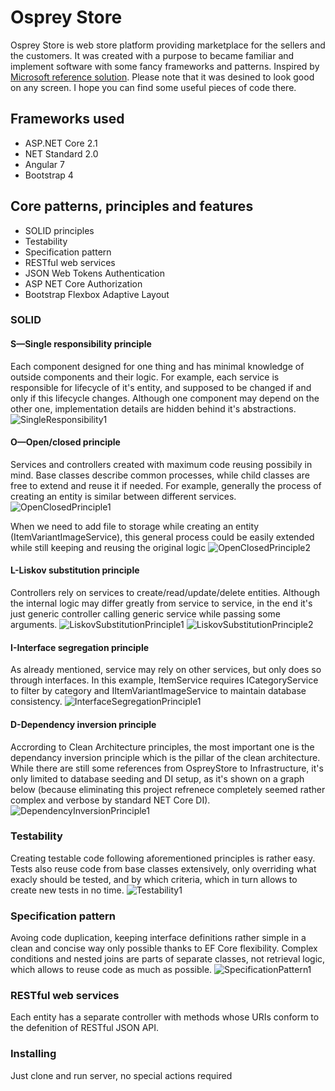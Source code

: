 # Osprey Store

Osprey Store is web store platform providing marketplace for the sellers and the customers.  It was created with a purpose to became familiar and implement software with some fancy frameworks and patterns. Inspired by <a href="https://github.com/dotnet-architecture/eShopOnWeb">Microsoft reference solution</a>.
Please note that it was desined to look good on any screen.
I hope you can find some useful pieces of code there.

Frameworks used
---
- ASP.NET Core 2.1
- NET Standard 2.0
- Angular 7
- Bootstrap 4

Core patterns, principles and features
---
- SOLID principles
- Testability
- Specification pattern
- RESTful web services
- JSON Web Tokens Authentication
- ASP NET Core Authorization
- Bootstrap Flexbox Adaptive Layout

### SOLID

#### S—Single responsibility principle
Each component designed for one thing and has minimal knowledge of outside components and their logic. For example, each service is responsible for lifecycle of it's entity, and supposed to be changed if and only if this lifecycle changes. Although one component may depend on the other one, implementation details are hidden behind it's abstractions.
![SingleResponsibility1](docs/images/SingleResponsibility1.jpg)

#### O—Open/closed principle
Services and controllers created with maximum code reusing possibily in mind. Base classes describe common processes, while child classes are free to extend and reuse it if needed. 
For example, generally the process of creating an entity is similar between different services.
![OpenClosedPrinciple1](docs/images/OpenClosedPrinciple1.jpg)

When we need to add file to storage while creating an entity (ItemVariantImageService), this general process could be easily extended while still keeping and reusing the original logic
![OpenClosedPrinciple2](docs/images/OpenClosedPrinciple2.jpg)

#### L-Liskov substitution principle
Controllers rely on services to create/read/update/delete entities. Although the internal logic may differ greatly from service to service, in the end it's just generic controller calling generic service while passing some arguments.
![LiskovSubstitutionPrinciple1](docs/images/LiskovSubstitutionPrinciple1.jpg)
![LiskovSubstitutionPrinciple2](docs/images/LiskovSubstitutionPrinciple2.jpg)

#### I-Interface segregation principle
As already mentioned, service may rely on other services, but only does so through interfaces. In this example, ItemService requires ICategoryService to filter by category and IItemVariantImageService to maintain database consistency.
![InterfaceSegregationPrinciple1](docs/images/InterfaceSegregationPrinciple1.jpg)

#### D-Dependency inversion principle
Accrording to Clean Architecture principles, the most important one is the dependancy inversion principle which is the pillar of the clean architecture.
While there are still some references from OspreyStore to Infrastructure, it's only limited to database seeding and DI setup, as it's shown on a graph below (because eliminating this project refrenece completely seemed rather complex and verbose by standard NET Core DI).
![DependencyInversionPrinciple1](docs/images/DependencyInversionPrinciple1.jpg)


### Testability
Creating testable code following aforementioned principles is rather easy. Tests also reuse code from base classes extensively, only overriding what exacly should be tested, and by which criteria, which in turn allows to create new tests in no time.
![Testability1](docs/images/Testability1.jpg)


### Specification pattern
Avoing code duplication, keeping interface definitions rather simple in a clean and concise way only possible thanks to EF Core flexibility.
Complex conditions and nested joins are parts of separate classes, not retrieval logic, which allows to reuse code as much as possible.
![SpecificationPattern1](docs/images/SpecificationPattern1.jpg)


### RESTful web services
Each entity has a separate controller with methods whose URIs conform to the defenition of RESTful JSON API.


### Installing

Just clone and run server, no special actions required

